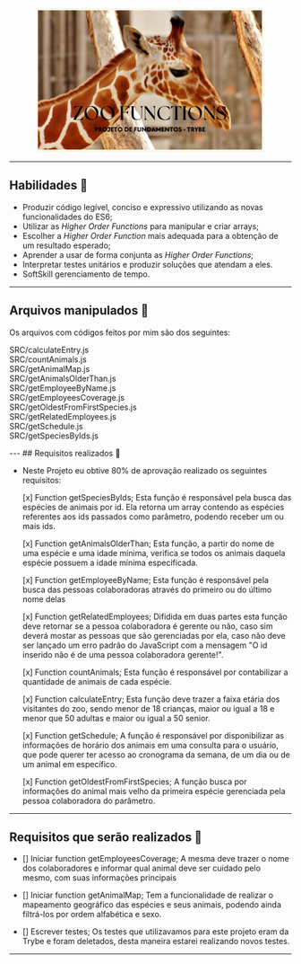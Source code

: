 <p align="center">
<img src="https://github.com/amandaperch/project-trybe-zoo-functions/blob/main/img/Zoo%20Functions_readme.png"/>
</p>

---
## Habilidades 🐘

- Produzir código legível, conciso e expressivo utilizando as novas funcionalidades do ES6;
- Utilizar as _Higher Order Functions_ para manipular e criar arrays;
- Escolher a _Higher Order Function_ mais adequada para a obtenção de um resultado esperado;
- Aprender a usar de forma conjunta as _Higher Order Functions_;
- Interpretar testes unitários e produzir soluções que atendam a eles.
- SoftSkill gerenciamento de tempo.

---
## Arquivos manipulados 🐯

Os arquivos com códigos feitos por mim são dos seguintes:
<p>
  SRC/calculateEntry.js<br />
  SRC/countAnimals.js<br />
  SRC/getAnimalMap.js<br />
  SRC/getAnimalsOlderThan.js<br />
  SRC/getEmployeeByName.js<br />
  SRC/getEmployeesCoverage.js<br />
  SRC/getOldestFromFirstSpecies.js<br />
  SRC/getRelatedEmployees.js<br />
  SRC/getSchedule.js<br />
  SRC/getSpeciesByIds.js<br />
 </p>
---
## Requisitos realizados 🦒

- Neste Projeto eu obtive 80% de aprovação realizado os seguintes requisitos:
  
  [x] Function getSpeciesByIds;
      Esta função é responsável pela busca das espécies de animais por id. Ela retorna um array contendo as espécies referentes aos ids passados como parâmetro, podendo receber um ou mais ids.
      
  [x] Function getAnimalsOlderThan;
      Esta função, a partir do nome de uma espécie e uma idade mínima, verifica se todos os animais daquela espécie possuem a idade mínima especificada.
      
  [x] Function getEmployeeByName;
      Esta função é responsável pela busca das pessoas colaboradoras através do primeiro ou do último nome delas
      
  [x] Function getRelatedEmployees;
      Difidida em duas partes esta função deve retornar se a pessoa colaboradora é gerente ou não, caso sim deverá mostar as pessoas que são gerenciadas por ela, caso não deve ser lançado um erro padrão do JavaScript com a mensagem "O id inserido não é de uma pessoa colaboradora gerente!".
      
  [x] Function countAnimals;
      Esta função é responsável por contabilizar a quantidade de animais de cada espécie.
      
  [x] Function calculateEntry;
      Esta função deve trazer a faixa etária dos visitantes do zoo, sendo menor de 18 crianças, maior ou igual a 18 e menor que 50 adultas e maior ou igual a 50 senior.
      
  [x] Function getSchedule;
      A função é responsável por disponibilizar as informações de horário dos animais em uma consulta para o usuário, que pode querer ter acesso ao cronograma da semana, de um dia ou de um animal em específico.
      
  [x] Function getOldestFromFirstSpecies;
      A função busca por informações do animal mais velho da primeira espécie gerenciada pela pessoa colaboradora do parâmetro.
      
---
## Requisitos que serão realizados 🦛

- [] Iniciar function getEmployeesCoverage;
        A mesma deve trazer o nome dos colaboradores e informar qual animal deve ser cuidado pelo mesmo, com suas informações principais

- [] Iniciar function getAnimalMap;
        Tem a funcionalidade de realizar o mapeamento geográfico das espécies e seus animais, podendo ainda filtrá-los por ordem alfabética e sexo.
        
- [] Escrever testes;
        Os testes que utilizavamos para este projeto eram da Trybe e foram deletados, desta maneira estarei realizando novos testes.

---
